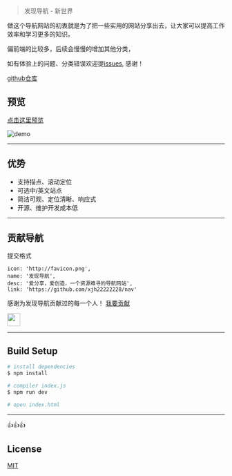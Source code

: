 
> 发现导航 - 新世界


做这个导航网站的初衷就是为了把一些实用的网站分享出去，让大家可以提高工作效率和学习更多的知识。

偏前端的比较多，后续会慢慢的增加其他分类，

如有体验上的问题、分类错误欢迎提[issues](https://github.com/xjh22222228/nav/issues), 感谢！


[github仓库](https://github.com/xjh22222228/nav)


## 预览
[点击这里预览](https://xjh22222228.github.io/nav/index.html)



![demo](https://raw.githubusercontent.com/xjh22222228/nav/master/images/demo.gif)



----


## 优势
- 支持描点、滚动定位
- 可选中/英文站点
- 简洁可观、定位清晰、响应式
- 开源、维护开发成本低



----

## 贡献导航
提交格式
```
icon: 'http://favicon.png',
name: '发现导航',
desc: '爱分享，爱创造，一个资源难寻的导航网站',
link: 'https://github.com/xjh22222228/nav'
```



感谢为发现导航贡献过的每一个人！ [我要贡献](https://github.com/xjh22222228/nav/issues) 

<a href="https://github.com/YutHelloWorld">
    <img src="https://avatars1.githubusercontent.com/u/20860159?s=460&v=4" width="30px" height="30px" />
</a>


----


## Build Setup
``` bash
# install dependencies
$ npm install

# compiler index.js
$ npm run dev

# open index.html
```



----

👍👍👍


## License
[MIT](https://opensource.org/licenses/MIT)


